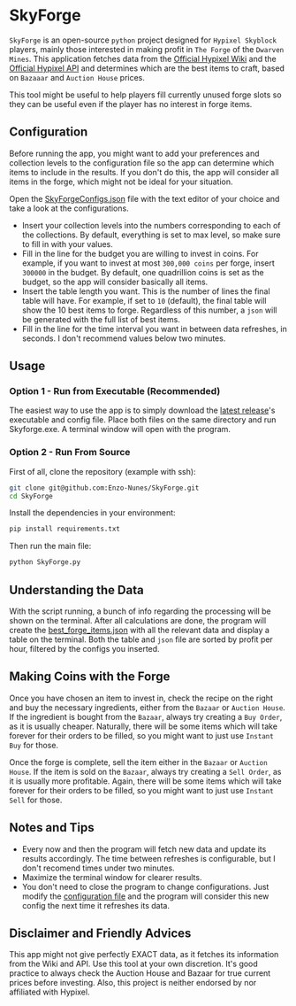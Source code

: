 # SkyForge

`SkyForge` is an open-source `python` project designed for `Hypixel Skyblock` players, mainly those interested in making profit in `The Forge` of the `Dwarven Mines`.
This application fetches data from the [Official Hypixel Wiki](https://wiki.hypixel.net/The_Forge) and the [Official Hypixel API](https://api.hypixel.net)
and determines which are the best items to craft, based on `Bazaaar` and `Auction House` prices.

This tool might be useful to help players fill currently unused forge slots so they can be useful even if the player has no interest in forge items.

## Configuration

Before running the app, you might want to add your preferences and collection levels to the configuration file so the app can determine which items to include in the results. If you don't do this, the app will consider all items in the forge, which might not be ideal for your situation.

Open the [SkyForgeConfigs.json](SkyForgeConfigs.json) file with the text editor of your choice and take a look at the configurations.

- Insert your collection levels into the numbers corresponding to each of the collections. By default, everything is set to max level, so make sure to fill in with your values.
- Fill in the line for the budget you are willing to invest in coins. For example, if you want to invest at most `300,000 coins` per forge, insert `300000` in the budget. By default, one quadrillion coins is set as the budget, so the app will consider basically all items.
- Insert the table length you want. This is the number of lines the final table will have. For example, if set to `10` (default), the final table will show the 10 best items to forge. Regardless of this number, a `json` will be generated with the full list of best items.
- Fill in the line for the time interval you want in between data refreshes, in seconds. I don't recommend values below two minutes.

## Usage

### Option 1 - Run from Executable (Recommended)

The easiest way to use the app is to simply download the [latest release](https://github.com/Enzo-Nunes/SkyForge/releases/latest)'s executable and config file. Place both files on the same directory and run Skyforge.exe. A terminal window will open with the program.

### Option 2 - Run From Source

First of all, clone the repository (example with ssh):

```bash
git clone git@github.com:Enzo-Nunes/SkyForge.git
cd SkyForge
```

Install the dependencies in your environment:

```bash
pip install requirements.txt
```

Then run the main file:

```bash
python SkyForge.py
```

## Understanding the Data

With the script running, a bunch of info regarding the processing will be shown on the terminal. After all calculations are done, the program will create the [best_forge_items.json](best_forge_items.json) with all the relevant data and display a table on the terminal. Both the table and `json` file are sorted by profit per hour, filtered by the configs you inserted.

## Making Coins with the Forge

Once you have chosen an item to invest in, check the recipe on the right and buy the necessary ingredients, either from the `Bazaar` or `Auction House`. If the ingredient is bought from the `Bazaar`, always try creating a `Buy Order`, as it is usually cheaper. Naturally, there will be some items which will take forever for their orders to be filled, so you might want to just use `Instant Buy` for those.

Once the forge is complete, sell the item either in the `Bazaar` or `Auction House`. If the item is sold on the `Bazaar`, always try creating a `Sell Order`, as it is usually more profitable. Again, there will be some items which will take forever for their orders to be filled, so you might want to just use `Instant Sell` for those.

## Notes and Tips

- Every now and then the program will fetch new data and update its results accordingly. The time between refreshes is configurable, but I don't recomend times under two minutes.
- Maximize the terminal window for clearer results.
- You don't need to close the program to change configurations. Just modify the [configuration file](SkyForgeConfigs.json) and the program will consider this new config the next time it refreshes its data.

## Disclaimer and Friendly Advices

This app might not give perfectly EXACT data, as it fetches its information from the Wiki and API. Use this tool at your own discretion. It's good practice to always check the Auction House and Bazaar for true current prices before investing. Also, this project is neither endorsed by nor affiliated with Hypixel.

